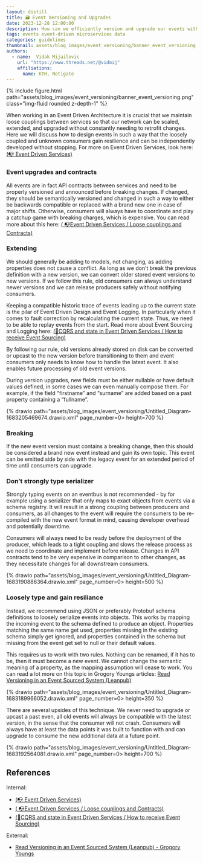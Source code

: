 ```yaml
---
layout: distill
title: 🗃️ Event Versioning and Upgrades
date: 2023-12-28 12:00:00
description: How can we efficiently version and upgrade our events without breaking existing consumers and ensuring replayability into the future?
tags: events event-driven microservices data
categories: guidelines
thumbnail: assets/blog_images/event_versioning/banner_event_versioning.png
authors:
  - name:  Vidak Mijailovic
    url: "https://www.threads.net/@vidmij" 
    affiliations:
      name: KTH, Netigate
---
```


{% include figure.html path="assets/blog_images/event_versioning/banner_event_versioning.png" class="img-fluid rounded z-depth-1" %}

When working in an Event Driven Architecture it is crucial that we maintain loose couplings between services so that our network can be scaled, extended, and upgraded without constantly needing to retrofit changes. Here we will discuss how to design events in such a way that the loosely coupled and unknown consumers gain resilience and can be independently developed without stopping. For more on Event Driven Services, look here: [(:mailbox_with_no_mail: Event Driven Services)](/blog/2023/event_driven_services/) 

### Event upgrades and contracts
All events are in fact API contracts between services and need to be properly versioned and announced before breaking changes. If changed, they should be semantically versioned and changed in such a way to either be backwards compatible or replaced with a brand new one in case of major shifts. Otherwise, consumers will always have to coordinate and play a catchup game with breaking charges, which is expensive. You can read more about this here: [( :mailbox_with_no_mail:Event Driven Services / Loose couplings and Contracts)](/blog/2023/event_driven_services/#loose-couplings-and-contracts)

### Extending
We should generally be adding to models, not changing, as adding properties does not cause a conflict. As long as we don’t break the previous definition with a new version, we can convert older stored event versions to new versions. If we follow this rule, old consumers can always understand newer versions and we can release producers safely without notifying consumers.

Keeping a compatible historic trace of events leading up to the current state is the pilar of Event Driven Design and Event Logging. In particularly when it comes to fault correction by recalculating the current state. Thus, we need to be able to replay events from the start. Read more about Event Sourcing and Logging here: [(:flags:CQRS and state in Event Driven Services / How to receive Event Sourcing)](/blog/2023/cqrs_and_state/#how-to-receive---event-sourcing)

By following our rule, old versions already stored on disk can be converted or upcast to the new version before transitioning to them and event consumers only needs to know how to handle the latest event. It also enables future processing of old event versions.

During version upgrades, new fields must be either nullable or have default values defined, in some cases we can even manually compose them. For example, if the field “firstname” and “surname” are added based on a past property containing a “fullname”.


{% drawio path="assets/blog_images/event_versioning/Untitled_Diagram-1683205469674.drawio.xml" page_number=0> height=700 %}

### Breaking
If the new event version must contains a breaking change, then this should be considered a brand new event instead and gain its own topic. This event can be emitted side by side with the legacy event for an extended period of time until consumers can upgrade.

### Don’t strongly type serializer
Strongly typing events on an eventbus is not recommended - by for example using a serializer that only maps to exact objects from events via a schema registry. It will result in a strong coupling between producers and consumers, as all changes to the event will require the consumers to be re-compiled with the new event format in mind, causing developer overhead and potentially downtime. 

Consumers will always need to be ready before the deployment of the producer, which leads to a tight coupling and slows the release process as we need to coordinate and implement before release. Changes in API contracts tend to be very expensive in comparison to other changes, as they necessitate changes for all downstream consumers. 
 
{% drawio path="assets/blog_images/event_versioning/Untitled_Diagram-1683190886364.drawio.xml" page_number=0> height=500 %}

### Loosely type and gain resiliance
Instead, we recommend using JSON or preferably Protobuf schema definitions to loosely serialize events into objects. This works by mapping the incoming event to the schema defined to produce an object. Properties matching the same name get used, properties missing in the existing schema simply get ignored, and properties contained in the schema but missing from the event get set to null or their default values. 

This requires us to work with two rules. Nothing can be renamed, if it has to be, then it must become a new event. We cannot change the semantic meaning of a property, as the mapping assumption will cease to work. You can read a lot more on this topic in Grogory Youngs articles: [Read Versioning in an Event Sourced System (Leanpub)](https://leanpub.com/esversioning/read#leanpub-auto-weak-schema)

{% drawio path="assets/blog_images/event_versioning/Untitled_Diagram-1683189966052.drawio.xml" page_number=0> height=350 %}

There are several upsides of this technique. We never need to upgrade or upcast a past even, all old events will always be compatible with the latest version, in the sense that the consumer will not crash. Consumers will always have at least the data points it was built to function with and can upgrade to consume the new additional data at a future point.

 {% drawio path="assets/blog_images/event_versioning/Untitled_Diagram-1683192564081.drawio.xml" page_number=0> height=700 %}
 
 
 
## References

Internal:

* [(:mailbox_with_no_mail: Event Driven Services)](/blog/2023/event_driven_services/) 
* [( :mailbox_with_no_mail:Event Driven Services / Loose couplings and Contracts)](/blog/2023/event_driven_services/#loose-couplings-and-contracts)
* [(:flags:CQRS and state in Event Driven Services / How to receive Event Sourcing)](/blog/2023/cqrs_and_state/#how-to-receive---event-sourcing)


External:
* [Read Versioning in an Event Sourced System (Leanpub) - Grogory Youngs](https://leanpub.com/esversioning/read#leanpub-auto-weak-schema)
